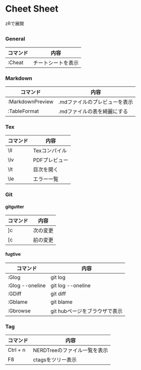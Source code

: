# Cheet Sheet

zRで展開

## 
### General
| コマンド         | 内容                          |
|------------------|-------------------------------|
| :Cheat           | チートシートを表示            |

### Markdown
| コマンド         | 内容                          |
|------------------|-------------------------------|
| :MarkdownPreview | .mdファイルのプレビューを表示 |
| :TableFormat     | .mdファイルの表を綺麗にする   |

### Tex
| コマンド         | 内容                          |
|------------------|-------------------------------|
| \ll              | Texコンパイル                 |
| \lv              | PDFプレビュー                 |
| \lt              | 目次を開く                    |
| \le              | エラー一覧                    |

### Git
#### gitgutter
| コマンド | 内容     |
|----------|----------|
| ]c       | 次の変更 |
| [c       | 前の変更 |

#### fugtive
| コマンド        | 内容                          |
|-----------------|-------------------------------|
| :Glog           | git log                       |
| :Glog --oneline | git log --oneline             |
| :GDiff          | git diff                      |
| :Gblame         | git blame                     |
| :Gbrowse        | git hubページをブラウザで表示 |

### Tag
| コマンド         | 内容                          |
|------------------|-------------------------------|
| Ctrl + n         | NERDTreeのファイル一覧を表示  |
| F8               | ctagsをツリー表示             |
